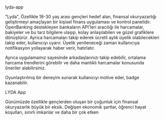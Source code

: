 lyda-app

"Lyda", Özellikle 18-30 yaş arası gençleri hedef alan, finansal okuryazarlığı geliştirmeyi amaçlayan bir kişisel finans uygulaması ve kontrol panelidir. OpenBanking destekleyen bankaların API'leri aracılığı ile harcamalar, bakiyeler ve bu tarz bilgilere ulaşıp, kolay anlaşılabilen ve güzel grafiklere dönüştürür. Ayrıca harcamaları takip ederek ücretli aylık üyelik olabilecekleri takip eder, kullanıcıyı uyarır. Üyelik yenileneceği zaman kullanıcıya notifikasyon yollayarak haber verir, hatırlatır.


Ayrıca uygulamamız sayesinde arkadaşlarınızı takip edebilir, ortalama harcama trendlerini görebilir ve daha mantıklı harcamalar konusunda öneriler alabilirsiniz.

Oyunlaştırılmış bir deneyim sunarak kullanıcıyı motive eder, badge kazanabilir.


LYDA App

Günümüzde özellikle gençlerden oluşan bir çoğunluk için finansal okuryazarlık büyük bir eksik. Değişen ekonomik şartlar, öğrenci hayat koşulları, sınırlı imkanlar ve daha bir çok etken

